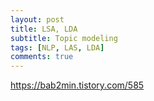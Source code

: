 ```yaml
---
layout: post
title: LSA, LDA
subtitle: Topic modeling
tags: [NLP, LAS, LDA]
comments: true
---
```


https://bab2min.tistory.com/585
